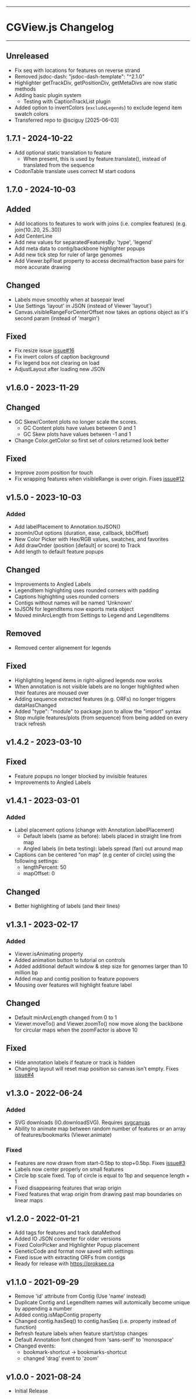 --------------------------------------------------------------------------------
# CGView.js Changelog
--------------------------------------------------------------------------------


## Unreleased
- Fix seq with locations for features on reverse strand
- Removed jsdoc-dash: "jsdoc-dash-template": "^2.1.0"
- Highlighter getTrackDiv, getPositionDiv, getMetaDivs are now static methods
- Adding basic plugin system
  - Testing with CaptionTrackList plugin
- Added option to invertColors (`excludeLegends`) to exclude legend item swatch colors
- Transferred repo to @sciguy [2025-06-03]


## 1.7.1 - 2024-10-22
- Add optional static translation to feature
  - When present, this is used by feature.translate(), instead of translated from the sequence
- CodonTable translate uses correct M start codons


## 1.7.0 - 2024-10-03
## Added
- Add locations to features to work with joins (i.e. complex features) (e.g. join(10..20, 25..30))
- Add CenterLine
- Add new values for separatedFeaturesBy: 'type', 'legend'
- Add meta data to contig/backbone highlighter popups
- Add new tick step for ruler of large genomes
- Add Viewer.bpFloat property to access decimal/fraction base pairs for more accurate drawing
## Changed
- Labels move smoothly when at basepair level
- Use Settings 'layout' in JSON (instead of Viewer 'layout')
- Canvas.visibleRangeForCenterOffset now takes an options object as it's second param (instead of 'margin')
## Fixed
- Fix resize issue [issue#16](https://github.com/stothard-group/cgview-js/issues/16)
- Fix invert colors of caption background
- Fix legend box not clearing on load
- AdjustLayout after loading new JSON


## v1.6.0 - 2023-11-29
## Changed
- GC Skew/Content plots no longer scale the scores.
  - GC Content plots have values between 0 and 1
  - GC Skew plots have values between -1 and 1
- Change Color.getColor so first set of colors returned look better
## Fixed
- Improve zoom position for touch
- Fix wrapping features when visibleRange is over origin. Fixes [issue#12](https://github.com/stothard-group/cgview-js/issues/12)


## v1.5.0 - 2023-10-03
### Added
- Add labelPlacement to Annotation.toJSON()
- zoomIn/Out options (duration, ease, callback, bbOffset)
- New Color Picker with Hex/RGB values, swatches, and favorites
- Add drawOrder (position [default] or score) to Track
- Add length to default feature popups
## Changed
- Improvements to Angled Labels
- LegendItem highighting uses rounded corners with padding
- Captions highighting uses rounded corners
- Contigs without names will be named 'Unknown'
- toJSON for legendItems now exports meta object
- Moved minArcLength from Settings to Legend and LegendItems
## Removed
- Removed center alignement for legends
## Fixed
- Highlighting legend items in right-aligned legends now works
- When annotation is not visible labels are no longer highlighted when their features are moused over 
- Adding sequence extracted features (e.g. ORFs) no longer triggers dataHasChanged
- Added "type": "module" to package.json to allow the "import" syntax
- Stop muliple features/plots (from sequence) from being added on every track refresh

## v1.4.2 - 2023-03-10
## Fixed
- Feature popups no longer blocked by invisible features
- Improvements to Angled Labels

## v1.4.1 - 2023-03-01
### Added
- Label placement options (change with Annotation.labelPlacement)
  - Default labels (same as before): labels placed in straight line from map
  - Angled labels (in beta testing): labels spread (fan) out around map
- Captions can be centered "on map" (e.g center of circle) using the following settings:
  - lengthPercent: 50
  - mapOffset: 0

## Changed
- Better highlighting of labels (and their lines)

## v1.3.1 - 2023-02-17
### Added
- Viewer.isAnimating property
- Added animation button to tutorial on controls
- Added additional default window & step size for genomes larger than 10 million bp
- Added map and contig position to feature popovers
- Mousing over features will highlight feature label

## Changed
- Default minArcLength changed from 0 to 1
- Viewer.moveTo() and Viewer.zoomTo() now move along the backbone for circular maps when the zoomFactor is above 10

## Fixed
- Hide annotation labels if feature or track is hidden
- Changing layout will reset map position so canvas isn't empty. Fixes [issue#4](https://github.com/stothard-group/cgview-js/issues/4)

## v1.3.0 - 2022-06-24
### Added
- SVG downloads (IO.downloadSVG). Requires [svgcanvas](https://github.com/zenozeng/svgcanvas)
- Ability to animate map between random number of features or an array of features/bookmarks (Viewer.animate)

### Fixed
- Features are now drawn from start-0.5bp to stop+0.5bp. Fixes [issue#3](https://github.com/stothard-group/cgview-js/issues/3)
- Labels now center properly on small features
- Circle bp scale fixed. Top of circle is equal to 1bp and sequence length + 1
- Fixed disappearing features that wrap origin
- Fixed features that wrap origin from drawing past map boundaries on linear maps

## v1.2.0 - 2022-01-21
- Add tags for features and track dataMethod
- Added IO JSON converter for older versions
- Fixed ColorPicker and Highlighter Popup placement
- GeneticCode and format now saved with settings
- Fixed issue with extracting ORFs from contigs
- Ready for release with https://proksee.ca

## v1.1.0 - 2021-09-29
- Remove 'id' attribute from Contig (Use 'name' instead)
- Duplicate Contig and LegendItem names will automically become unique by appending a number
- Added contig.isMapContig property
- Changed contig.hasSeq() to contig.hasSeq (i.e. property instead of function)
- Refresh feature labels when feature start/stop changes
- Default Annotation font changed from 'sans-serif' to 'monospace'
- Changed events:
  - bookmark-shortcut -> bookmarks-shortcut
  - changed 'drag' event to 'zoom'

## v1.0.0 - 2021-08-24
- Initial Release

